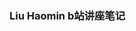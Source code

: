 <!--
 * @Author: Liu Weilong
 * @Date: 2021-03-10 15:52:34
 * @LastEditors: Liu Weilong
 * @LastEditTime: 2021-05-01 21:01:58
 * @FilePath: /3rd-test-learning/40. little_g2o/doc.md
 * @Description: 
-->

### Liu Haomin b站讲座笔记
